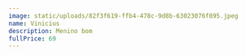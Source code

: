 ```yaml
---
image: static/uploads/82f3f619-ffb4-478c-9d8b-63023076f895.jpeg
name: Vinicius
description: Menino bom
fullPrice: 69
---
```

